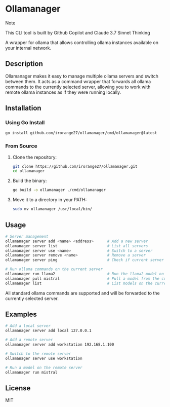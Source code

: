 # Ollamanager

> [!NOTE]
This CLI tool is built by Github Copilot and Claude 3.7 Sinnet Thinking

A wrapper for ollama that allows controlling ollama instances available on your internal network.

## Description

Ollamanager makes it easy to manage multiple ollama servers and switch between them. It acts as a command wrapper that forwards all ollama commands to the currently selected server, allowing you to work with remote ollama instances as if they were running locally.

## Installation

### Using Go Install

```bash
go install github.com/irorange27/ollamanager/cmd/ollamanager@latest
```

### From Source

1. Clone the repository:

   ```bash
   git clone https://github.com/irorange27/ollamanager.git
   cd ollamanager
   ```

2. Build the binary:

   ```bash
   go build -o ollamanager ./cmd/ollamanager
   ```

3. Move it to a directory in your PATH:

   ```bash
   sudo mv ollamanager /usr/local/bin/
   ```

## Usage

```bash
# Server management
ollamanager server add <name> <address>      # Add a new server
ollamanager server list                      # List all servers
ollamanager server use <name>                # Switch to a server
ollamanager server remove <name>             # Remove a server
ollamanager server ping                      # Check if current server is reachable

# Run ollama commands on the current server
ollamanager run llama2                       # Run the llama2 model on current server
ollamanager pull mistral                     # Pull a model from the current server
ollamanager list                             # List models on the current server
```

All standard ollama commands are supported and will be forwarded to the currently selected server.

## Examples

```bash
# Add a local server
ollamanager server add local 127.0.0.1

# Add a remote server
ollamanager server add workstation 192.168.1.100

# Switch to the remote server
ollamanager server use workstation

# Run a model on the remote server
ollamanager run mistral
```

## License

MIT

